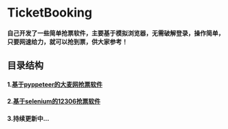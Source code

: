 # TicketBooking
#### 自己开发了一些简单抢票软件，主要基于模拟浏览器，无需破解登录，操作简单，只要网速给力，就可以抢到票，供大家参考！
## 目录结构
#### 1.[基于pyppeteer的大麦网抢票软件](https://github.com/Maxwellwk/TicketBooking/tree/master/DMTickets)
#### 2.[基于selenium的12306抢票软件](https://github.com/Maxwellwk/ticket_grabbing)
#### 3.持续更新中...

